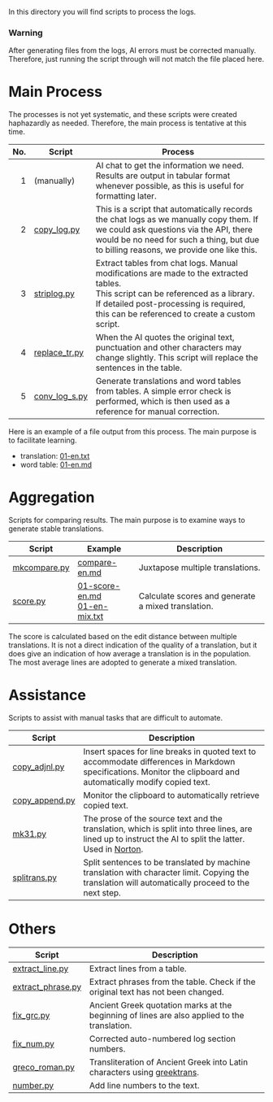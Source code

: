 In this directory you will find scripts to process the logs.

### Warning

After generating files from the logs, AI errors must be corrected manually.
Therefore, just running the script through will not match the file placed here.

# Main Process

The processes is not yet systematic, and these scripts were created haphazardly as needed.
Therefore, the main process is tentative at this time.

| No. | Script | Process |
|----:|--------|---------|
|1|(manually)|AI chat to get the information we need. Results are output in tabular format whenever possible, as this is useful for formatting later.|
|2|[copy_log.py](https://github.com/7shi/dante-la-el/blob/main/scripts/copy_log.py)|This is a script that automatically records the chat logs as we manually copy them. If we could ask questions via the API, there would be no need for such a thing, but due to billing reasons, we provide one like this.|
|3|[striplog.py](https://github.com/7shi/dante-la-el/blob/main/scripts/striplog.py)|Extract tables from chat logs. Manual modifications are made to the extracted tables.<br>This script can be referenced as a library. If detailed post-processing is required, this can be referenced to create a custom script.|
|4|[replace_tr.py](https://github.com/7shi/dante-la-el/blob/main/scripts/replace_tr.py)|When the AI quotes the original text, punctuation and other characters may change slightly. This script will replace the sentences in the table.|
|5|[conv_log_s.py](https://github.com/7shi/dante-la-el/blob/main/scripts/conv_log_s.py)|Generate translations and word tables from tables. A simple error check is performed, which is then used as a reference for manual correction.|

Here is an example of a file output from this process. The main purpose is to facilitate learning.

* translation: [01-en.txt](https://github.com/7shi/dante-la-el/blob/main/Inferno/ChatGPT/en/01-en.txt)
* word table: [01-en.md](https://github.com/7shi/dante-la-el/blob/main/Inferno/ChatGPT/en/01-en.md)

# Aggregation

Scripts for comparing results. The main purpose is to examine ways to generate stable translations.

| Script | Example | Description |
|--------|---------|-------------|
|[mkcompare.py](https://github.com/7shi/dante-la-el/blob/main/scripts/mkcompare.py)|[compare-en.md](https://github.com/7shi/dante-la-el/blob/main/Inferno/compare-en.md)|Juxtapose multiple translations.|
|[score.py](https://github.com/7shi/dante-la-el/blob/main/scripts/score.py)|[01-score-en.md](https://github.com/7shi/dante-la-el/blob/main/Inferno/MT/01-en-score.md)<br>[01-en-mix.txt](https://github.com/7shi/dante-la-el/blob/main/Inferno/MT/en/01-en-mix.txt)|Calculate scores and generate a mixed translation.|

The score is calculated based on the edit distance between multiple translations. It is not a direct indication of the quality of a translation, but it does give an indication of how average a translation is in the population. The most average lines are adopted to generate a mixed translation.

# Assistance

Scripts to assist with manual tasks that are difficult to automate.

| Script | Description |
|--------|-------------|
|[copy_adjnl.py](https://github.com/7shi/dante-la-el/blob/main/scripts/copy_adjnl.py)|Insert spaces for line breaks in quoted text to accommodate differences in Markdown specifications. Monitor the clipboard and automatically modify copied text.|
|[copy_append.py](https://github.com/7shi/dante-la-el/blob/main/scripts/copy_append.py)|Monitor the clipboard to automatically retrieve copied text.|
|[mk31.py](https://github.com/7shi/dante-la-el/blob/main/scripts/mk31.py)|The prose of the source text and the translation, which is split into three lines, are lined up to instruct the AI to split the latter. Used in [Norton](https://github.com/7shi/dante-la-el/tree/main/Inferno/Bard/en-norton).|
|[splitrans.py](https://github.com/7shi/dante-la-el/blob/main/scripts/splitrans.py)|Split sentences to be translated by machine translation with character limit. Copying the translation will automatically proceed to the next step.|

# Others

| Script | Description |
|--------|-------------|
|[extract_line.py](https://github.com/7shi/dante-la-el/blob/main/scripts/extract_line.py)|Extract lines from a table.|
|[extract_phrase.py](https://github.com/7shi/dante-la-el/blob/main/scripts/extract_phrase.py)|Extract phrases from the table. Check if the original text has not been changed.|
|[fix_grc.py](https://github.com/7shi/dante-la-el/blob/main/scripts/fix_grc.py)|Ancient Greek quotation marks at the beginning of lines are also applied to the translation.|
|[fix_num.py](https://github.com/7shi/dante-la-el/blob/main/scripts/fixnum.py)|Corrected auto-numbered log section numbers.|
|[greco_roman.py](https://github.com/7shi/dante-la-el/blob/main/scripts/greco_roman.py)|Transliteration of Ancient Greek into Latin characters using [greektrans](https://github.com/7shi/greektrans).|
|[number.py](https://github.com/7shi/dante-la-el/blob/main/scripts/number.py)|Add line numbers to the text.|
